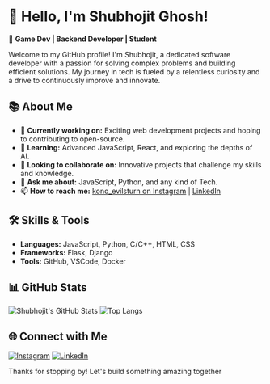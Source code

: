 # 👋 Hello, I'm Shubhojit Ghosh!

🌟 **Game Dev | Backend Developer | Student**

Welcome to my GitHub profile! I'm Shubhojit, a dedicated software developer with a passion for solving complex problems and building efficient solutions. My journey in tech is fueled by a relentless curiosity and a drive to continuously improve and innovate.

## 📚 About Me

- 🔭 **Currently working on:** Exciting web development projects and hoping to contributing to open-source.
- 🌱 **Learning:** Advanced JavaScript, React, and exploring the depths of AI.
- 👯 **Looking to collaborate on:** Innovative projects that challenge my skills and knowledge.
- 💬 **Ask me about:** JavaScript, Python, and any kind of Tech.
- 📫 **How to reach me:** [kono_evilsturn on Instagram](https://instagram.com/kono_evilsturn) | [LinkedIn](https://www.linkedin.com/in/shubhojit-ghosh-571379291/)


## 🛠️ Skills & Tools

- **Languages:** JavaScript, Python, C/C++, HTML, CSS
- **Frameworks:** Flask, Django 
- **Tools:** GitHub, VSCode, Docker

## 📊 GitHub Stats

![Shubhojit's GitHub Stats](https://github-readme-stats.vercel.app/api?username=Shubhojit-Official&show_icons=true&theme=radical)
![Top Langs](https://github-readme-stats.vercel.app/api/top-langs/?username=Shubhojit-Official&layout=compact&theme=radical)

## 🌐 Connect with Me

[![Instagram](https://img.shields.io/badge/Instagram-%23E4405F.svg?&style=for-the-badge&logo=instagram&logoColor=white)](https://instagram.com/kono_evilsturn)
[![LinkedIn](https://img.shields.io/badge/LinkedIn-%230077B5.svg?&style=for-the-badge&logo=linkedin&logoColor=white)](https://www.linkedin.com/in/shubhojit-ghosh-571379291)

Thanks for stopping by! Let's build something amazing together
